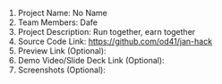1. Project Name: No Name
2. Team Members: Dafe 
3. Project Description: Run together, earn together
4. Source Code Link: https://github.com/od41/jan-hack
5. Preview Link (Optional):
6. Demo Video/Slide Deck Link (Optional):
7. Screenshots (Optional):
